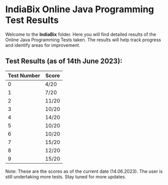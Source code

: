 # IndiaBix Online Java Programming Test Results

Welcome to the **IndiaBix** folder. Here you will find detailed results of the Online Java Programming Tests taken. The results will help track progress and identify areas for improvement. 

## Test Results (as of 14th June 2023):

| Test Number | Score |
| ----------- | ----- |
| 0           | 4/20  |
| 1           | 7/20  |
| 2           | 11/20 |
| 3           | 10/20 |
| 4           | 14/20 |
| 5           | 10/20 |
| 6           | 10/20 |
| 7           | 15/20 |
| 8           | 12/20 |
| 9           | 15/20 |

Note: These are the scores as of the current date (14.06.2023). The user is still undertaking more tests. Stay tuned for more updates.


